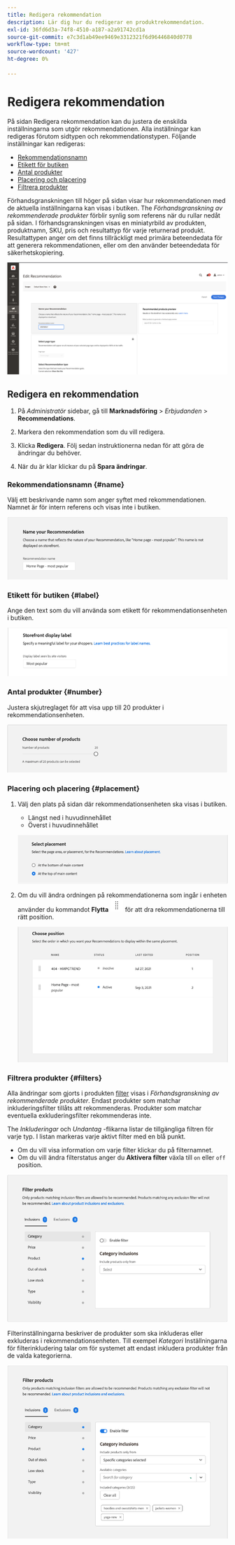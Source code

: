 ```yaml
---
title: Redigera rekommendation
description: Lär dig hur du redigerar en produktrekommendation.
exl-id: 36fd6d3a-74f8-4510-a187-a2a91742cd1a
source-git-commit: e7c3d1ab49ee9469e3312321f6d96446840d0778
workflow-type: tm+mt
source-wordcount: '427'
ht-degree: 0%

---
```


# Redigera rekommendation

På sidan Redigera rekommendation kan du justera de enskilda inställningarna som utgör rekommendationen. Alla inställningar kan redigeras förutom sidtypen och rekommendationstypen. Följande inställningar kan redigeras:

- [Rekommendationsnamn](#name)
- [Etikett för butiken](#label)
- [Antal produkter](#number)
- [Placering och placering](#placement)
- [Filtrera produkter](#filters)

Förhandsgranskningen till höger på sidan visar hur rekommendationen med de aktuella inställningarna kan visas i butiken. The _Förhandsgranskning av rekommenderade produkter_ förblir synlig som referens när du rullar nedåt på sidan. I förhandsgranskningen visas en miniatyrbild av produkten, produktnamn, SKU, pris och resultattyp för varje returnerad produkt. Resultattypen anger om det finns tillräckligt med primära beteendedata för att generera rekommendationen, eller om den använder beteendedata för säkerhetskopiering.

![Redigera Recommendations](assets/edit-recommendation.png)

## Redigera en rekommendation

1. På _Administratör_ sidebar, gå till **Marknadsföring** > _Erbjudanden_ > **Recommendations**.

1. Markera den rekommendation som du vill redigera.

1. Klicka **Redigera**. Följ sedan instruktionerna nedan för att göra de ändringar du behöver.

1. När du är klar klickar du på **Spara ändringar**.

### Rekommendationsnamn {#name}

Välj ett beskrivande namn som anger syftet med rekommendationen. Namnet är för intern referens och visas inte i butiken.

![Redigera namn](assets/edit-name.png)

### Etikett för butiken {#label}

Ange den text som du vill använda som etikett för rekommendationsenheten i butiken.

![Redigera etikett](assets/edit-storefront-label.png)

### Antal produkter {#number}

Justera skjutreglaget för att visa upp till 20 produkter i rekommendationsenheten.

![Redigera antal produkter](assets/edit-number-of-products.png)

### Placering och placering {#placement}

1. Välj den plats på sidan där rekommendationsenheten ska visas i butiken.

   - Längst ned i huvudinnehållet
   - Överst i huvudinnehållet

   ![Redigera placering](assets/edit-placement.png)

1. Om du vill ändra ordningen på rekommendationerna som ingår i enheten använder du kommandot **Flytta** ![Flytta väljare](assets/icon-move.png) för att dra rekommendationerna till rätt position.

   ![Redigera position](assets/edit-position.png)

### Filtrera produkter {#filters}

Alla ändringar som gjorts i produkten [filter](filters.md) visas i _Förhandsgranskning av rekommenderade produkter_. Endast produkter som matchar inkluderingsfilter tillåts att rekommenderas. Produkter som matchar eventuella exkluderingsfilter rekommenderas inte.

The _Inkluderingar_ och _Undantag_ -flikarna listar de tillgängliga filtren för varje typ. I listan markeras varje aktivt filter med en blå punkt.

- Om du vill visa information om varje filter klickar du på filternamnet.
- Om du vill ändra filterstatus anger du **Aktivera filter** växla till `on` eller `off` position.

![Redigera filter](assets/edit-filters.png)

Filterinställningarna beskriver de produkter som ska inkluderas eller exkluderas i rekommendationsenheten. Till exempel _Kategori_ Inställningarna för filterinkludering talar om för systemet att endast inkludera produkter från de valda kategorierna.

![Redigera kategorifilter](assets/edit-filter-category.png)
